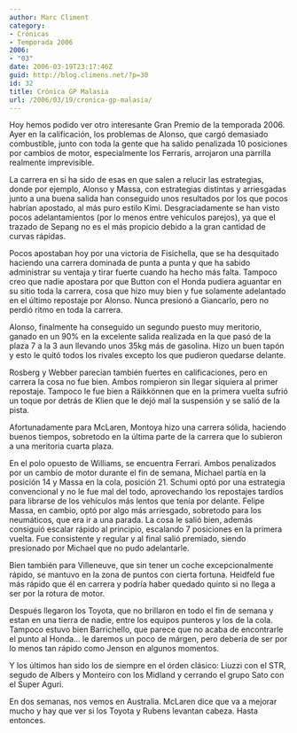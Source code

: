 ```yaml
---
author: Marc Climent
category:
- Crónicas
- Temporada 2006
2006:
- "03"
date: 2006-03-19T23:17:46Z
guid: http://blog.climens.net/?p=30
id: 32
title: Crónica GP Malasia
url: /2006/03/19/cronica-gp-malasia/
---
```


Hoy hemos podido ver otro interesante Gran Premio de la temporada 2006. Ayer en la calificación, los problemas de Alonso, que cargó demasiado combustible, junto con toda la gente que ha salido penalizada 10 posiciones por cambios de motor, especialmente los Ferraris, arrojaron una parrilla realmente imprevisible.

La carrera en si ha sido de esas en que salen a relucir las estrategias, donde por ejemplo, Alonso y Massa, con estrategias distintas y arriesgadas junto a una buena salida han conseguido unos resultados por los que pocos habrían apostado, al más puro estilo Kimi. Desgraciadamente se han visto pocos adelantamientos (por lo menos entre vehículos parejos), ya que el trazado de Sepang no es el más propicio debido a la gran cantidad de curvas rápidas.
  
Pocos apostaban hoy por una victoria de Fisichella, que se ha desquitado haciendo una carrera dominada de punta a punta y que ha sabido administrar su ventaja y tirar fuerte cuando ha hecho más falta. Tampoco creo que nadie apostara por que Button con el Honda pudiera aguantar en su sitio toda la carrera, cosa que hizo muy bien y fue solamente adelantado en el último repostaje por Alonso. Nunca presionó a Giancarlo, pero no perdió ritmo en toda la carrera.

Alonso, finalmente ha conseguido un segundo puesto muy meritorio, ganado en un 90% en la excelente salida realizada en la que pasó de la plaza 7 a la 3 aun llevando unos 35kg más de gasolina. Hizo un buen tapón y esto le quitó todos los rivales excepto los que pudieron quedarse delante.

Rosberg y Webber parecian también fuertes en calificaciones, pero en carrera la cosa no fue bien. Ambos rompieron sin llegar siquiera al primer repostaje. Tampoco le fue bien a Räikkönnen que en la primera vuelta sufrió un toque por detrás de Klien que le dejó mal la suspensión y se salió de la pista.

Afortunadamente para McLaren, Montoya hizo una carrera sólida, haciendo buenos tiempos, sobretodo en la última parte de la carrera que lo subieron a una meritoria cuarta plaza.

En el polo opuesto de Williams, se encuentra Ferrari. Ambos penalizados por un cambio de motor durante el fin de semana, Michael partía en la posición 14 y Massa en la cola, posición 21. Schumi optó por una estrategia convencional y no le fue mal del todo, aprovechando los repostajes tardíos para librarse de los vehículos más lentos que tenía por delante. Felipe Massa, en cambio, optó por algo más arriesgado, sobretodo para los neumáticos, que era ir a una parada. La cosa le salió bien, además consiguió escalar rápido al principio, escalando 7 posiciones en la primera vuelta. Fue consistente y regular y al final salió premiado, siendo presionado por Michael que no pudo adelantarle.

Bien también para Villeneuve, que sin tener un coche excepcionalmente rápido, se mantuvo en la zona de puntos con cierta fortuna. Heidfeld fue más rápido que él en carrera y podría haber quedado quinto si no llega a ser por la rotura de motor.

Después llegaron los Toyota, que no brillaron en todo el fin de semana y estan en una tierra de nadie, entre los equipos punteros y los de la cola. Tampoco estuvo bien Barrichello, que parece que no acaba de encontrarle el punto al Honda&#8230; le daremos un poco de márgen, pero debería de ser por lo menos tan rápido como Jenson en algunos momentos.

Y los últimos han sido los de siempre en el órden clásico: Liuzzi con el STR, segudo de Albers y Monteiro con los Midland y cerrando el grupo Sato con el Super Aguri.

En dos semanas, nos vemos en Australia. McLaren dice que va a mejorar mucho y hay que ver si los Toyota y Rubens levantan cabeza. Hasta entonces.